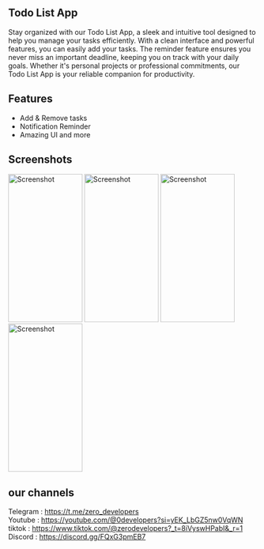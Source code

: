 ## Todo List App
Stay organized with our Todo List App, a sleek and intuitive tool designed to help you manage your tasks efficiently. 
With a clean interface and powerful features, you can easily add your tasks. 
The reminder feature ensures you never miss an important deadline, keeping you on track with your daily goals. 
Whether it's personal projects or professional commitments, our Todo List App is your reliable companion for productivity.

## Features
* Add & Remove tasks
* Notification Reminder
* Amazing UI
and more

## Screenshots
<img src="https://github.com/0developers/todolist/assets/115115225/7e91b738-d000-45b3-9fff-f7dd774dbd39" alt="Screenshot" width="150" height="300">
<img src="https://github.com/0developers/todolist/assets/115115225/eccf0eda-ff6f-488e-bf48-3d1cae88e2f6" alt="Screenshot" width="150" height="300">
<img src="https://github.com/0developers/todolist/assets/115115225/5beaed14-bf07-410d-9e96-cdfd91f5fd7a" alt="Screenshot" width="150" height="300">
<img src="https://github.com/0developers/todolist/assets/115115225/12444868-3ae4-4932-951c-dc43d89a995d" alt="Screenshot" width="150" height="300">

## our channels 

Telegram : https://t.me/zero_developers <br/>
Youtube  : https://youtube.com/@0developers?si=yEK_LbGZ5nw0VqWN <br/>
tiktok   : https://www.tiktok.com/@zerodevelopers?_t=8iVyswHPabI&_r=1 <br/>
Discord  : https://discord.gg/FQxG3pmEB7
